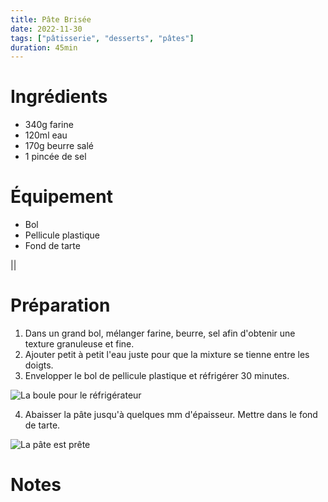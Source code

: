 ```yaml
---
title: Pâte Brisée
date: 2022-11-30
tags: ["pâtisserie", "desserts", "pâtes"]
duration: 45min
---
```


# Ingrédients

+ 340g farine
+ 120ml eau
+ 170g beurre salé
+ 1 pincée de sel


# Équipement

+ Bol
+ Pellicule plastique
+ Fond de tarte

||

# Préparation

1. Dans un grand bol, mélanger farine, beurre, sel afin d'obtenir une texture granuleuse et fine.
2. Ajouter petit à petit l'eau juste pour que la mixture se tienne entre les doigts.
3. Envelopper le bol de pellicule plastique et réfrigérer 30 minutes.

![La boule pour le réfrigérateur](/pate-brisee-step-3.jpg)

4. Abaisser la pâte jusqu'à quelques mm d'épaisseur. Mettre dans le fond de tarte.

![La pâte est prête](/pate-brisee-step-4.jpg)


# Notes

